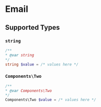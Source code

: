 # Email


## Supported Types

### `string`

```php
/**
* @var string
*/
string $value = /* values here */
```

### `Components\Two`

```php
/**
* @var Components\Two
*/
Components\Two $value = /* values here */
```

